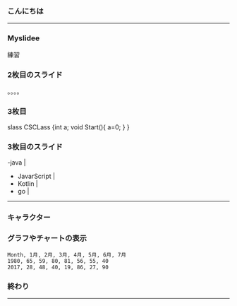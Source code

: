 ### こんにちは

---
### Myslidee
練習

### 2枚目のスライド
。。。。
### 3枚目
slass CSCLass
{int a;
void Start(){
a=0;
}
}
### 3枚目のスライド
  -java |
-   JavarScript |
-  Kotlin |
-  go |

---


### キャラクター



### グラフやチャートの表示


<canvas data-chart="radar">


    Month, 1月, 2月, 3月, 4月, 5月, 6月, 7月
    1980, 65, 59, 80, 81, 56, 55, 40
    2017, 28, 48, 40, 19, 86, 27, 90


</canvas>

### 終わり
---

